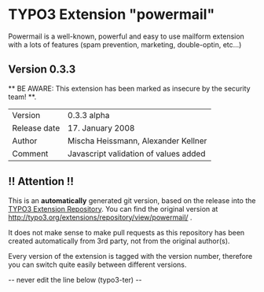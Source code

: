 # TYPO3 Extension "powermail"
Powermail is a well-known, powerful and easy to use mailform extension with a lots of features (spam prevention, marketing, double-optin, etc...)

## Version 0.3.3
** BE AWARE: This extension has been marked as insecure by the security team! **.



<table>
	<tr><td>Version</td><td>0.3.3 alpha</td></tr>
	<tr><td>Release date</td><td>17. January 2008</td></tr>
	<tr><td>Author</td><td>Mischa Heissmann, Alexander Kellner</td></tr>
	<tr><td>Comment</td><td>Javascript validation of values added</td></tr>
</table>

## !! Attention !!
This is an **automatically** generated git version, based on the release into the [TYPO3 Extension Repository](http://www.typo3.org/extensions/).
You can find the original version at http://typo3.org/extensions/repository/view/powermail/ .

It does not make sense to make pull requests as this repository has been created automatically from 3rd party, not from the original author(s).

Every version of the extension is tagged with the version number, therefore you can switch quite easily between different versions.


-- never edit the line below (typo3-ter) --